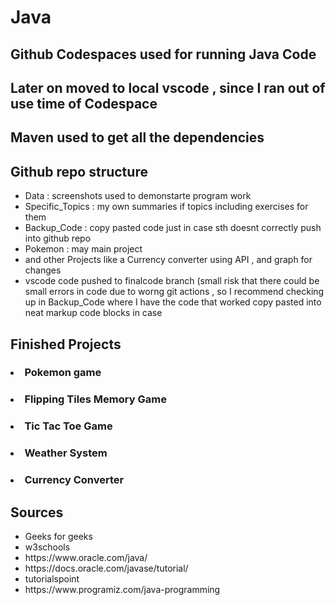 # Java
## Github Codespaces used for running Java Code 
## Later on moved to local vscode , since I ran out of use time of Codespace
## Maven used to get all the dependencies 

## Github repo structure 
- Data : screenshots used to demonstarte program work
- Specific_Topics : my own summaries if topics including exercises for them
- Backup_Code : copy pasted code just in case sth doesnt correctly push into github repo
- Pokemon : may main project
- and other Projects like a Currency converter using API , and graph for changes
- vscode code pushed to finalcode branch (small risk that there could be small errors in code due to worng git actions , so I recommend checking up in Backup_Code where I have the code that worked copy pasted into neat markup code blocks in case 



## Finished Projects
### <ul>
### <li>  Pokemon game  </li>
### <li> Flipping Tiles Memory Game </li>
### <li> Tic Tac Toe Game </li>
### <li> Weather System </li>
### <li> Currency Converter </li>
### </ul>


## Sources 

<ul>
  <li>Geeks for geeks </li>
  <li> w3schools </li>
  <li>https://www.oracle.com/java/</li>
  <li>https://docs.oracle.com/javase/tutorial/</li>
  <li>tutorialspoint</li>
  <li>https://www.programiz.com/java-programming</li>
</ul>

